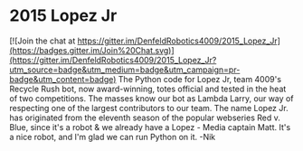 # 2015 Lopez Jr

[![Join the chat at https://gitter.im/DenfeldRobotics4009/2015_Lopez_Jr](https://badges.gitter.im/Join%20Chat.svg)](https://gitter.im/DenfeldRobotics4009/2015_Lopez_Jr?utm_source=badge&utm_medium=badge&utm_campaign=pr-badge&utm_content=badge)
The Python code for Lopez Jr, team 4009's Recycle Rush bot, now award-winning, totes official and tested
in the heat of two competitions.
The masses know our bot as Lambda Larry, our way of respecting one of the largest contributors
to our team.
The name Lopez Jr. has originated from the eleventh season of the popular
webseries Red v. Blue, since it's a robot & we already have a Lopez - Media
captain Matt. It's a nice robot, and I'm glad we can run Python on it.
-Nik
